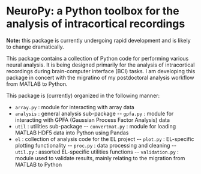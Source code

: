 # NeuroPy: a Python toolbox for the analysis of intracortical recordings

**Note:** this package is currently undergoing rapid development and is likely to change dramatically.

This package contains a collection of Python code for performing various neural analysis. It is being designed primarily for the analysis of intracortical recordings during brain-computer interface (BCI) tasks. I am developing this package in concert with the migratino of my postdoctoral analysis workflow from MATLAB to Python.

This package is (currently) organized in the following manner:
- `array.py` : module for interacting with array data
- `analysis` : general analysis sub-package
-- `gpfa.py` : module for interacting with GPFA (Gaussian Process Factor Analysis) data
- `util` : utilities sub-package
-- `convertmat.py` : module for loading MATLAB HDF5 data into Python using Pandas
- `el` : collection of analysis code for the EL project
-- `plot.py` : EL-specific plotting functionality
-- `proc.py` : data processing and cleaning
-- `util.py` : assorted EL-specific utilities functions
-- `validation.py` : module used to validate results, mainly relating to the migration from MATLAB to Python